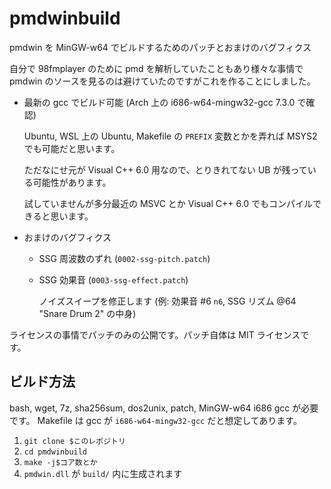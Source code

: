 # pmdwinbuild
pmdwin を MinGW-w64 でビルドするためのパッチとおまけのバグフィクス

自分で 98fmplayer のために pmd を解析していたこともあり様々な事情で pmdwin のソースを見るのは避けていたのですがこれを作ることにしました。

* 最新の gcc でビルド可能 (Arch 上の i686-w64-mingw32-gcc 7.3.0 で確認)

  Ubuntu, WSL 上の Ubuntu, Makefile の `PREFIX` 変数とかを弄れば MSYS2 でも可能だと思います。

  ただなにせ元が Visual C++ 6.0 用なので、とりきれてない UB が残っている可能性があります。

  試していませんが多分最近の MSVC とか Visual C++ 6.0 でもコンパイルできると思います。

* おまけのバグフィクス
  * SSG 周波数のずれ (`0002-ssg-pitch.patch`)
  * SSG 効果音 (`0003-ssg-effect.patch`)

    ノイズスイープを修正します (例: 効果音 #6 `n6`, SSG リズム @64 "Snare Drum 2" の中身)

ライセンスの事情でパッチのみの公開です。パッチ自体は MIT ライセンスです。

## ビルド方法
  bash, wget, 7z, sha256sum, dos2unix, patch, MinGW-w64 i686 gcc が必要です。
  Makefile は gcc が `i686-w64-mingw32-gcc` だと想定してあります。

  1. `git clone $このレポジトリ`
  1. `cd pmdwinbuild`
  1. `make -j$コア数とか`
  1. `pmdwin.dll` が `build/` 内に生成されます
